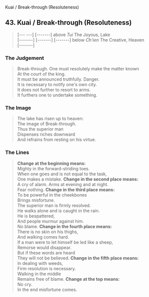 Kuai / Break-through (Resoluteness)
## 43. Kuai / Break-through (Resoluteness)
> [--- ---]
> [-------] above _Tui_ The Joyous, Lake  
> [-------]
> [-------]
> [-------] below _Ch'ien_ The Creative, Heaven  
> [-------]
### The Judgement
> Break-through. One must resolutely make the matter known  
 At the court of the king.  
 It must be announced truthfully. Danger.  
 It is necessary to notify one's own city.  
 It does not further to resort to arms.  
 It furthers one to undertake something.
### The Image
> The lake has risen up to heaven:  
 The image of Break-through.  
 Thus the superior man  
 Dispenses riches downward  
 And refrains from resting on his virtue.
### The Lines

 > **Change at the beginning means:**  
 Mighty in the forward-striding toes.  
 When one goes and is not equal to the task,  
 One makes a mistake.
 > **Change in the second place means:**  
 A cry of alarm. Arms at evening and at night.  
 Fear nothing.
 > **Change in the third place means:**  
 To be powerful in the cheekbones  
 Brings misfortune.  
 The superior man is firmly resolved.  
 He walks alone and is caught in the rain.  
 He is bespattered,  
 And people murmur against him.  
 No blame.
 > **Change in the fourth place means:**  
 There is no skin on his thighs,  
 And walking comes hard.  
 If a man were to let himself be led like a sheep,  
 Remorse would disappear.  
 But if these words are heard  
 They will not be believed.
 > **Change in the fifth place means:**  
 In dealing with weeds,  
 Firm resolution is necessary.  
 Walking in the middle  
 Remains free of blame.
 > **Change at the top means:**  
 No cry.  
 In the end misfortune comes.



